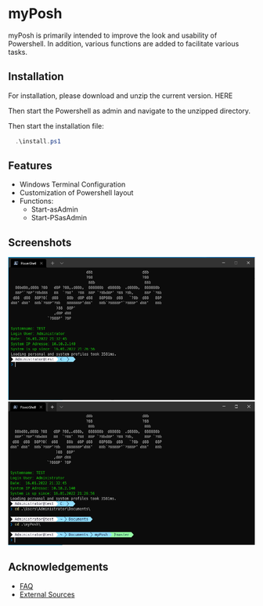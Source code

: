 
# myPosh

myPosh is primarily intended to improve the look and usability of Powershell.
In addition, various functions are added to facilitate various tasks.


## Installation
For installation, please download and unzip the current version. HERE

Then start the Powershell as admin and navigate to the unzipped directory.

Then start the installation file:

```powershell
  .\install.ps1
```


## Features

- Windows Terminal Configuration
- Customization of Powershell layout
- Functions:
  - Start-asAdmin
  - Start-PSasAdmin


## Screenshots

![myPoshLayout](./doc/img/ProfilLayout.PNG)
![myPoshGIT](./doc/img/Git.PNG)

## Acknowledgements

 - [FAQ](https://github.com/nox309/myPosh/tree/master/doc/FAQ.md)
 - [External Sources](https://github.com/nox309/myPosh/blob/master/doc/extSources.md)
